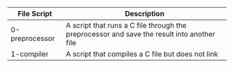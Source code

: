 
| File Script | Description |
| ----------- | ----------- |
| 0-preprocessor |  A script that runs a C file through the preprocessor and save the result into another file |
| 1-compiler | A script that compiles a C file but does not link |
